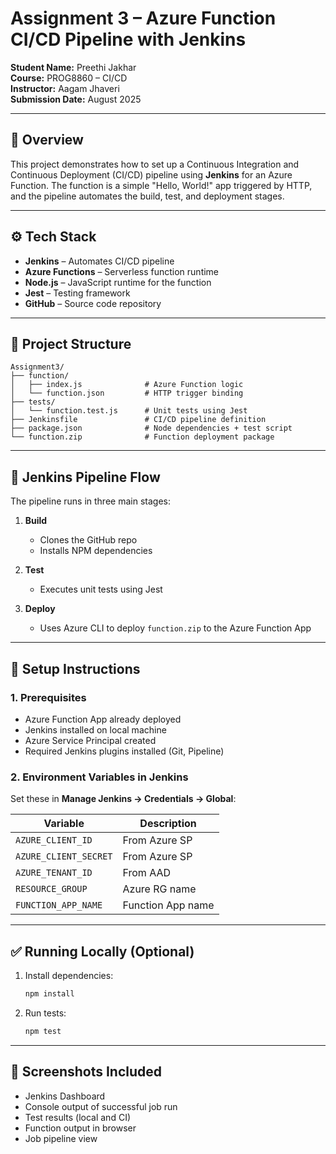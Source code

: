 # Assignment 3 – Azure Function CI/CD Pipeline with Jenkins

**Student Name:** Preethi Jakhar  
**Course:** PROG8860 – CI/CD  
**Instructor:** Aagam Jhaveri  
**Submission Date:** August 2025

---

## 📌 Overview

This project demonstrates how to set up a Continuous Integration and Continuous Deployment (CI/CD) pipeline using **Jenkins** for an Azure Function. The function is a simple "Hello, World!" app triggered by HTTP, and the pipeline automates the build, test, and deployment stages.

---

## ⚙️ Tech Stack

- **Jenkins** – Automates CI/CD pipeline  
- **Azure Functions** – Serverless function runtime  
- **Node.js** – JavaScript runtime for the function  
- **Jest** – Testing framework  
- **GitHub** – Source code repository  

---

## 🧩 Project Structure

```
Assignment3/
├── function/
│   ├── index.js              # Azure Function logic
│   └── function.json         # HTTP trigger binding
├── tests/
│   └── function.test.js      # Unit tests using Jest
├── Jenkinsfile               # CI/CD pipeline definition
├── package.json              # Node dependencies + test script
└── function.zip              # Function deployment package
```

---

## 🚀 Jenkins Pipeline Flow

The pipeline runs in three main stages:

1. **Build**
   - Clones the GitHub repo
   - Installs NPM dependencies

2. **Test**
   - Executes unit tests using Jest

3. **Deploy**
   - Uses Azure CLI to deploy `function.zip` to the Azure Function App

---

## 📝 Setup Instructions

### 1. Prerequisites

- Azure Function App already deployed
- Jenkins installed on local machine
- Azure Service Principal created
- Required Jenkins plugins installed (Git, Pipeline)

### 2. Environment Variables in Jenkins

Set these in **Manage Jenkins → Credentials → Global**:

| Variable | Description |
|----------|-------------|
| `AZURE_CLIENT_ID` | From Azure SP |
| `AZURE_CLIENT_SECRET` | From Azure SP |
| `AZURE_TENANT_ID` | From AAD |
| `RESOURCE_GROUP` | Azure RG name |
| `FUNCTION_APP_NAME` | Function App name |

---

## ✅ Running Locally (Optional)

1. Install dependencies:
   ```bash
   npm install
   ```

2. Run tests:
   ```bash
   npm test
   ```

---

## 📸 Screenshots Included

- Jenkins Dashboard
- Console output of successful job run
- Test results (local and CI)
- Function output in browser
- Job pipeline view